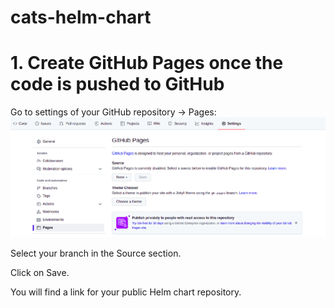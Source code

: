 # cats-helm-chart



# 1. Create GitHub Pages once the code is pushed to GitHub
Go to settings of your GitHub repository -> Pages:
![Alt text](./gh_pages.png?raw=true "Architecture")

Select your branch in the Source section.

Click on Save.

You will find a link for your public Helm chart repository. 

